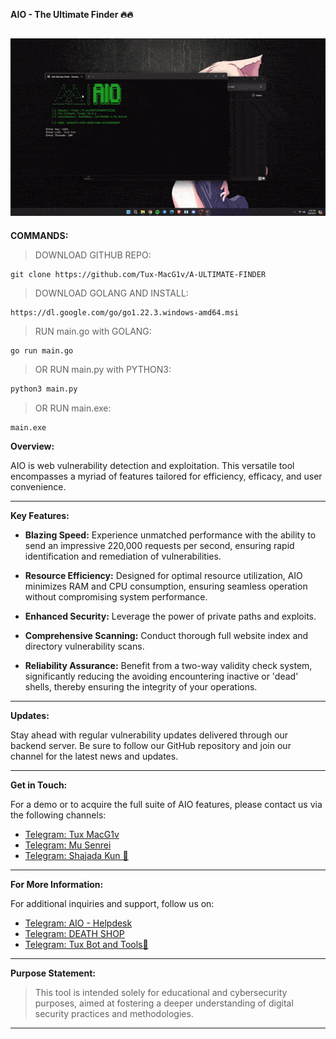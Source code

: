**AIO - The Ultimate Finder 🔥🔥**

![AIO - The Ultimate Finder](https://github.com/Tux-MacG1v/A-ULTIMATE-FINDER/blob/main/AIO.gif)
---

**COMMANDS:**

> DOWNLOAD GITHUB REPO:
```terminal
git clone https://github.com/Tux-MacG1v/A-ULTIMATE-FINDER
```
> DOWNLOAD GOLANG AND INSTALL:
```link
https://dl.google.com/go/go1.22.3.windows-amd64.msi
```
> RUN main.go with GOLANG:
```golang
go run main.go
```
> OR RUN main.py with PYTHON3:
```python
python3 main.py
```
> OR RUN main.exe:
```terminal
main.exe
```
**Overview:**

AIO is web vulnerability detection and exploitation. This versatile tool encompasses a myriad of features tailored for efficiency, efficacy, and user convenience.

---

**Key Features:**

- **Blazing Speed:** Experience unmatched performance with the ability to send an impressive 220,000 requests per second, ensuring rapid identification and remediation of vulnerabilities.

- **Resource Efficiency:** Designed for optimal resource utilization, AIO minimizes RAM and CPU consumption, ensuring seamless operation without compromising system performance.

- **Enhanced Security:** Leverage the power of private paths and exploits.

- **Comprehensive Scanning:** Conduct thorough full website index and directory vulnerability scans.

- **Reliability Assurance:** Benefit from a two-way validity check system, significantly reducing the avoiding encountering inactive or 'dead' shells, thereby ensuring the integrity of your operations.

---

**Updates:**

Stay ahead  with regular vulnerability updates delivered through our backend server. Be sure to follow our GitHub repository and join our channel for the latest news and updates.

---

**Get in Touch:**

For a demo or to acquire the full suite of AIO features, please contact us via the following channels:

- [Telegram: Tux MacG1v](https://t.me/I_am_a_silent_killer)
- [Telegram: Mu Senrei](https://t.me/musenrei)
- [Telegram: Shajada Kun 🎻](https://t.me/MrBangladesh)

---

**For More Information:**

For additional inquiries and support, follow us on:

- [Telegram: AIO - Helpdesk](https://t.me/aiomain)
- [Telegram: DEATH SHOP](https://t.me/DEATHSHOPOFFICIAL)
- [Telegram: Tux Bot and Tools🤖](https://t.me/tuxbotandtoolshop)

---

**Purpose Statement:**

> This tool is intended solely for educational and cybersecurity purposes, aimed at fostering a deeper understanding of digital security practices and methodologies.

---
